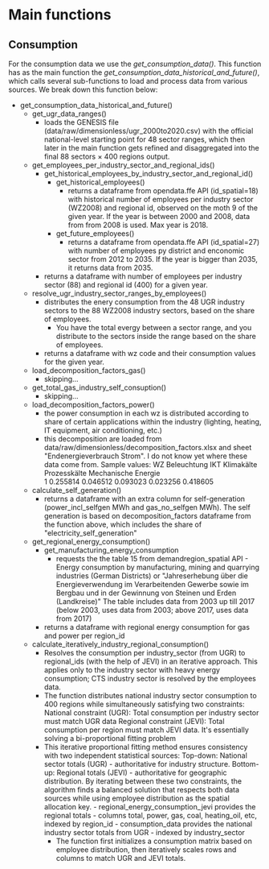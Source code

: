 # Main functions

## Consumption
For the consumption data we use the *get_consumption_data()*. This function has as the main function the
*get_consumption_data_historical_and_future()*, which calls several sub-functions
to load and process data from various sources. We break down this function below:

- get_consumption_data_historical_and_future()
    * get_ugr_data_ranges()
        - loads the GENESIS file (data/raw/dimensionless/ugr_2000to2020.csv) with the official national-level starting point for 48 sector ranges, 
          which then later in the main function gets refined and disaggregated into the final 88 sectors × 400 regions output. 
    * get_employees_per_industry_sector_and_regional_ids()
        - get_historical_employees_by_industry_sector_and_regional_id()
            * get_historical_employees()
                - returns a dataframe from opendata.ffe API (id_spatial=18) with historical number of employees per industry sector (WZ2008) and regional id, observed on the moth 9 
                  of the given year. If the year is between 2000 and 2008, data from from 2008 is used. Max year is 2018.
            * get_future_employees()
                - returns a dataframe from opendata.ffe API (id_spatial=27) with number of employees py district and enconomic sector from 2012 to 2035. If
                  the year is bigger than 2035, it returns data from 2035.
        - returns a dataframe with number of employees per industry sector (88) and regional id (400) for a given year.
    * resolve_ugr_industry_sector_ranges_by_employees()
        - distributes the enery consumption from the 48 UGR industry sectors to the 88 WZ2008 industry sectors, 
          based on the share of employees.
            - You have the total evergy between a sector range, and you distribute to the sectors inside the range based on the share of employees.
        - returns a dataframe with wz code and their consumption values for the given year.
    * load_decomposition_factors_gas() 
        - skipping...
    * get_total_gas_industry_self_consuption()
        - skipping...
    * load_decomposition_factors_power()
        - the power consumption in each wz is distributed according to share 
          of certain applications within the industry (lighting, heating, IT equipment, air conditioning, etc.)
        - this decomposition are loaded from data/raw/dimensionless/decomposition_factors.xlsx and sheet "Endenergieverbrauch Strom".
          I do not know yet where these data come from.
          Sample values:
             WZ  Beleuchtung   IKT         Klimakälte    Prozesskälte   Mechanische Energie  \
             1   0.255814      0.046512    0.093023      0.023256       0.418605   
    * calculate_self_generation()
        - returns a dataframe with an extra column for self-generation (power_incl_selfgen MWh and gas_no_selfgen MWh).
          The self generation is based on decomposition_factors dataframe from the function above,
          which includes the share of "electricity_self_generation"
    * get_regional_energy_consumption()
        - get_manufacturing_energy_consumption
            - requests the the table 15 from demandregion_spatial API - Energy consumption by manufacturing, mining and quarrying industries (German Districts)
              or "Jahreserhebung über die Energieverwendung im Verarbeitenden Gewerbe sowie im Bergbau und in der Gewinnung von Steinen und Erden (Landkreise)"
              The table includes data from 2003 up till 2017 (below 2003, uses data from 2003; above 2017, uses data from 2017)
        - returns a dataframe with regional energy consumption for gas and power per region_id
    * calculate_iteratively_industry_regional_consumption()
        - Resolves the consumption per industry_sector (from UGR) to regional_ids (with the help of JEVI) in an iterative approach.
          This applies only to the industry sector with heavy energy consumption; CTS industry sector is resolved by the employees data.
        - The function distributes national industry sector consumption to 400 regions while simultaneously satisfying two constraints:
          National constraint (UGR): Total consumption per industry sector must match UGR data
          Regional constraint (JEVI): Total consumption per region must match JEVI data. It's essentially solving a bi-proportional fitting problem
        - This iterative proportional fitting method ensures consistency with two independent statistical sources:
          Top-down: National sector totals (UGR) - authoritative for industry structure.
          Bottom-up: Regional totals (JEVI) - authoritative for geographic distribution.
          By iterating between these two constraints, the algorithm finds a balanced solution 
          that respects both data sources while using employee distribution as the spatial allocation key.
              - regional_energy_consumption_jevi provides the regional totals - columns total, power, gas, coal, heating_oil, etc, indexed by region_id
              - consumption_data provides the national industry sector totals from UGR - indexed by industry_sector
          - The function first initializes a consumption matrix based on employee distribution, then iteratively scales rows and columns to match UGR and JEVI totals.

